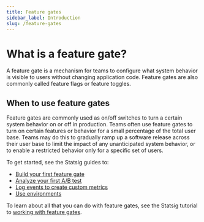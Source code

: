 ```yaml
---
title: Feature gates
sidebar_label: Introduction
slug: /feature-gates
---
```


# What is a feature gate?
A feature gate is a mechanism for teams to configure what system behavior is visible to users without changing application code. Feature gates are also commonly called feature flags or feature toggles. 

## When to use feature gates
Feature gates are commonly used as on/off switches to turn a certain system behavior on or off in production. Teams often use feature gates to turn on certain features or behavior for a small percentage of the total user base. Teams may do this to gradually ramp up a software release across their user base to limit the impact of any unanticipated system behavior, or to enable a restricted behavior only for a specific set of users. 

To get started, see the Statsig guides to:
 - [Build your first feature gate](/guides/first-feature)
 - [Analyze your first A/B test](/guides/first-experiment)
 - [Log events to create custom metrics](/guides/logging-events)
 - [Use environments](/guides/using-environments)

To learn about all that you can do with feature gates, see the Statsig tutorial to [working with feature gates](/feature-gates/working-with).
